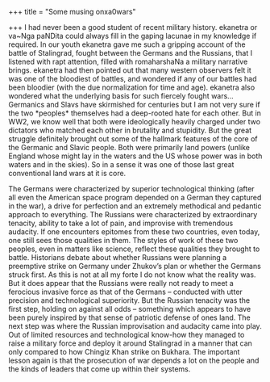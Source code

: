+++
title = "Some musing onxa0wars"

+++
I had never been a good student of recent military history. ekanetra or
va\~Nga paNDita could always fill in the gaping lacunae in my knowledge
if required. In our youth ekanetra gave me such a gripping account of
the battle of Stalingrad, fought between the Germans and the Russians,
that I listened with rapt attention, filled with romaharshaNa a military
narrative brings. ekanetra had then pointed out that many western
observers felt it was one of the bloodiest of battles, and wondered if
any of our battles had been bloodier (with the due normalization for
time and age). ekanetra also wondered what the underlying basis for such
fiercely fought wars… Germanics and Slavs have skirmished for centuries
but I am not very sure if the two \*peoples\* themselves had a
deep-rooted hate for each other. But in WW2, we know well that both were
ideologically heavily charged under two dictators who matched each other
in brutality and stupidity. But the great struggle definitely brought
out some of the hallmark features of the core of the Germanic and Slavic
people. Both were primarily land powers (unlike England whose might lay
in the waters and the US whose power was in both waters and in the
skies). So in a sense it was one of those last great conventional land
wars at it is core.

The Germans were characterized by superior technological thinking (after
all even the American space program depended on a German they captured
in the war), a drive for perfection and an extremely methodical and
pedantic approach to everything. The Russians were characterized by
extraordinary tenacity, ability to take a lot of pain, and improvise
with tremendous audacity. If one encounters epitomes from these two
countries, even today, one still sees those qualities in them. The
styles of work of these two peoples, even in matters like science,
reflect these qualities they brought to battle. Historians debate about
whether Russians were planning a preemptive strike on Germany under
Zhukov’s plan or whether the Germans struck first. As this is not at all
my forte I do not know what the reality was. But it does appear that the
Russians were really not ready to meet a ferocious invasive force as
that of the Germans – conducted with utter precision and technological
superiority. But the Russian tenacity was the first step, holding on
against all odds – something which appears to have been purely inspired
by that sense of patriotic defense of ones land. The next step was where
the Russian improvisation and audacity came into play. Out of limited
resources and technological know-how they managed to raise a military
force and deploy it around Stalingrad in a manner that can only compared
to how Chingiz Khan strike on Bukhara. The important lesson again is
that the prosecution of war depends a lot on the people and the kinds of
leaders that come up within their systems.

